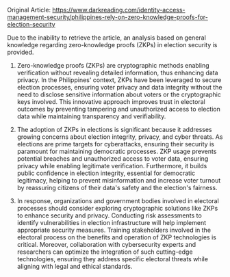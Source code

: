Original Article: https://www.darkreading.com/identity-access-management-security/philippines-rely-on-zero-knowledge-proofs-for-election-security

Due to the inability to retrieve the article, an analysis based on general knowledge regarding zero-knowledge proofs (ZKPs) in election security is provided.

1) Zero-knowledge proofs (ZKPs) are cryptographic methods enabling verification without revealing detailed information, thus enhancing data privacy. In the Philippines' context, ZKPs have been leveraged to secure election processes, ensuring voter privacy and data integrity without the need to disclose sensitive information about voters or the cryptographic keys involved. This innovative approach improves trust in electoral outcomes by preventing tampering and unauthorized access to election data while maintaining transparency and verifiability.

2) The adoption of ZKPs in elections is significant because it addresses growing concerns about election integrity, privacy, and cyber threats. As elections are prime targets for cyberattacks, ensuring their security is paramount for maintaining democratic processes. ZKP usage prevents potential breaches and unauthorized access to voter data, ensuring privacy while enabling legitimate verification. Furthermore, it builds public confidence in election integrity, essential for democratic legitimacy, helping to prevent misinformation and increase voter turnout by reassuring citizens of their data's safety and the election's fairness.

3) In response, organizations and government bodies involved in electoral processes should consider exploring cryptographic solutions like ZKPs to enhance security and privacy. Conducting risk assessments to identify vulnerabilities in election infrastructure will help implement appropriate security measures. Training stakeholders involved in the electoral process on the benefits and operation of ZKP technologies is critical. Moreover, collaboration with cybersecurity experts and researchers can optimize the integration of such cutting-edge technologies, ensuring they address specific electoral threats while aligning with legal and ethical standards.